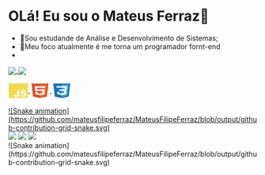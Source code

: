 ### <h1>OLá! Eu sou o Mateus Ferraz👋</h1>
  
- 🔭Sou estudande de Análise e Desenvolvimento de Sistemas; 
- 🌱Meu foco atualmente é me torna um programador fornt-end
-
<div>
  <a href="https://github.com/mateusfilipeferraz/mateusFilipeFerraz">
  <img height="180em"  align="center" src="https://github-readme-stats.vercel.app/api?username=mateusfilipeferraz&show_icons=true&theme=merko&include_all_commits=true&count_private=true"/>
  <img height="180em" align="center" src="https://github-readme-stats.vercel.app/api/top-langs/?username=mateusfilipeferraz&layout=compact&langs_count=7&theme=merko"/ >
</div>
 
<div style="display: inline_block"><br>
  <img align="center" alt="-Js" height="30" width="40" src="https://raw.githubusercontent.com/devicons/devicon/master/icons/javascript/javascript-plain.svg">
  <img align="center" alt="-HTML" height="30" width="40" src="https://raw.githubusercontent.com/devicons/devicon/master/icons/html5/html5-original.svg">
  <img align="center" alt="-CSS" height="30" width="40" src="https://raw.githubusercontent.com/devicons/devicon/master/icons/css3/css3-original.svg">
</div>
<br>
  ![Snake animation](https://github.com/mateusfilipeferraz/MateusFilipeFerraz/blob/output/github-contribution-grid-snake.svg)
  <div> 
  <a href="https://www.instagram.com/mateusfilipeferraz/" target="_blank"><img src="https://img.shields.io/badge/-Instagram-%23E4405F?style=for-the-badge&logo=instagram&logoColor=white" target="_blank"></a>
  <a href = "mailto:mateus.p.ferraz@gmail.com"><img src="https://img.shields.io/badge/-Gmail-%23333?style=for-the-badge&logo=gmail&logoColor=white" target="_blank"></a>
  <a href="https://www.linkedin.com/in/mateus-ferraz-535b45a4/" target="_blank"><img src="https://img.shields.io/badge/-LinkedIn-%230077B5?style=for-the-badge&logo=linkedin&logoColor=white" target="_blank"></a>
    </div> 
   ![Snake animation](https://github.com/mateusfilipeferraz/MateusFilipeFerraz/blob/output/github-contribution-grid-snake.svg)
